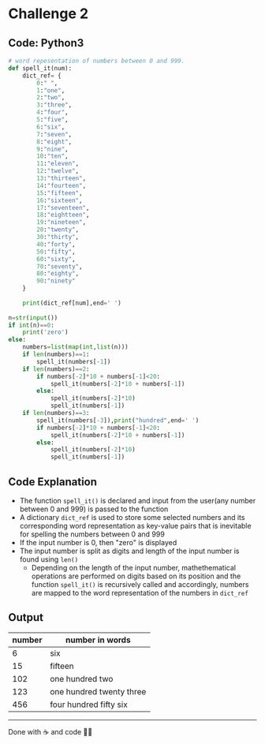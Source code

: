 # Challenge 2

## Code: Python3

```python
# word repesentation of numbers between 0 and 999.
def spell_it(num):
    dict_ref= {
        0:" ",
        1:"one",
        2:"two",
        3:"three",
        4:"four",
        5:"five",
        6:"six",
        7:"seven",
        8:"eight",
        9:"nine",
        10:"ten",
        11:"eleven",
        12:"twelve",
        13:"thirteen",
        14:"fourteen",
        15:"fifteen",
        16:"sixteen",         
        17:"seventeen",         
        18:"eightteen",      
        19:"nineteen",       
        20:"twenty",
        30:"thirty",
        40:"forty",
        50:"fifty",
        60:"sixty",
        70:"seventy",
        80:"eighty",
        90:"ninety"
    }
   
    print(dict_ref[num],end=' ')
        
n=str(input())
if int(n)==0:
    print('zero')
else:    
    numbers=list(map(int,list(n)))
    if len(numbers)==1:
        spell_it(numbers[-1])
    if len(numbers)==2:
        if numbers[-2]*10 + numbers[-1]<20:
            spell_it(numbers[-2]*10 + numbers[-1])
        else:
            spell_it(numbers[-2]*10)
            spell_it(numbers[-1])
    if len(numbers)==3:
        spell_it(numbers[-3]),print("hundred",end=' ')
        if numbers[-2]*10 + numbers[-1]<20:
            spell_it(numbers[-2]*10 + numbers[-1])
        else:
            spell_it(numbers[-2]*10)
            spell_it(numbers[-1])
```

## Code Explanation
* The function `spell_it()` is declared and input from the user(any number between 0 and 999) is passed to the function
* A dictionary `dict_ref` is used to store some selected numbers and its corresponding word representation as key-value pairs that is inevitable for spelling the numbers between 0 and 999
* If the input number is 0, then "zero" is displayed 
* The input number is split as digits and length of the input number is found using `len()`
  * Depending on the length of the input number, mathethematical operations are performed on digits based on its position and 
    the function `spell_it()` is recursively called and accordingly, numbers are mapped to the word representation of the numbers in `dict_ref`

 
 ## Output
 number| number in words          |
---    | ---                      |
 | 6   |six                       |
 | 15  |fifteen                   | 
 | 102 |one hundred two           |
 | 123 |one hundred twenty three  |
 | 456 |four hundred fifty six    |


---
 Done with ☕️ and code 🙋‍♀️
